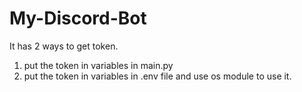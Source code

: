 # My-Discord-Bot
It has 2 ways to get token.
1. put the token in variables in main.py
2. put the token in variables in .env file and use os module to use it.
